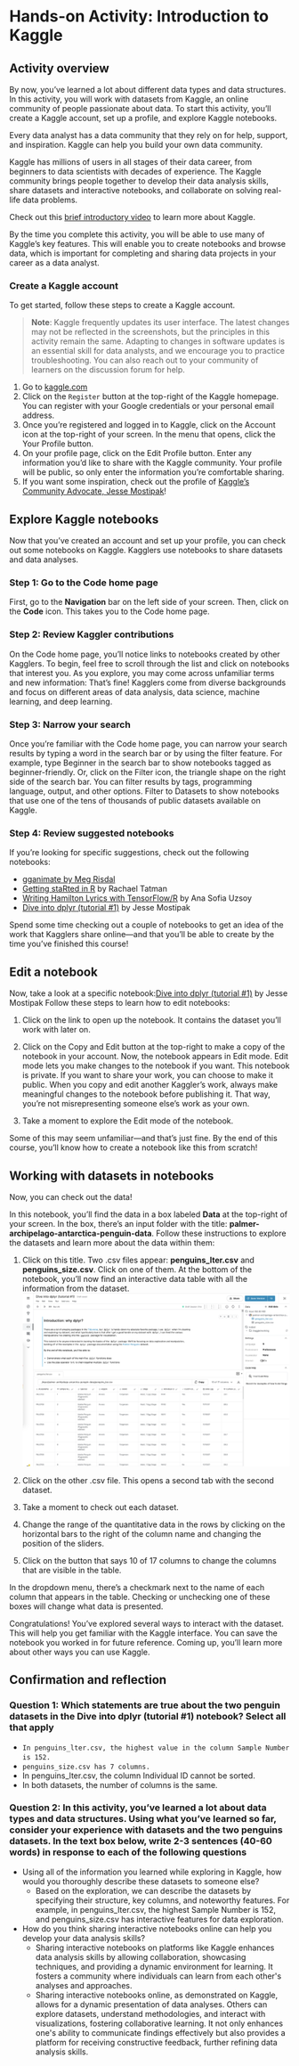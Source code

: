 # Hands-on Activity: Introduction to Kaggle

## Activity overview

By now, you’ve learned a lot about different data types and data structures. In this activity, you will work with datasets from Kaggle, an online community of people passionate about data. To start this activity, you’ll create a Kaggle account, set up a profile, and explore Kaggle notebooks.

Every data analyst has a data community that they rely on for help, support, and inspiration. Kaggle can help you build your own data community.

Kaggle has millions of users in all stages of their data career, from beginners to data scientists with decades of experience. The Kaggle community brings people together to develop their data analysis skills, share datasets and interactive notebooks, and collaborate on solving real-life data problems.

Check out this [brief introductory video](https://www.youtube.com/watch?v=TNzDMOg_zsw) to learn more about Kaggle.

By the time you complete this activity, you will be able to use many of Kaggle’s key features. This will enable you to create notebooks and browse data, which is important for completing and sharing data projects in your career as a data analyst.

### Create a Kaggle account

To get started, follow these steps to create a Kaggle account.

> **Note**: Kaggle frequently updates its user interface. The latest changes may not be reflected in the screenshots, but the principles in this activity remain the same. Adapting to changes in software updates is an essential skill for data analysts, and we encourage you to practice troubleshooting. You can also reach out to your community of learners on the discussion forum for help.

1. Go to [kaggle.com](https://www.kaggle.com/)
2. Click on the `Register` button at the top-right of the Kaggle homepage. You can register with your Google credentials or your personal email address.
3. Once you’re registered and logged in to Kaggle, click on the Account icon at the top-right of your screen. In the menu that opens, click the Your Profile button.
4. On your profile page, click on the Edit Profile button. Enter any information you’d like to share with the Kaggle community. Your profile will be public, so only enter the information you’re comfortable sharing.
5. If you want some inspiration, check out the profile of [Kaggle’s Community Advocate, Jesse Mostipak](https://www.kaggle.com/jessemostipak)!

## Explore Kaggle notebooks

Now that you’ve created an account and set up your profile, you can check out some notebooks on Kaggle. Kagglers use notebooks to share datasets and data analyses.

### Step 1: Go to the Code home page

First, go to the **Navigation** bar on the left side of your screen. Then, click on the **Code** icon. This takes you to the Code home page.

### Step 2: Review Kaggler contributions  

On the Code home page, you’ll notice links to notebooks created by other Kagglers.
To begin, feel free to scroll through the list and click on notebooks that interest you. As you explore, you may come across unfamiliar terms and new information: That’s fine! Kagglers come from diverse backgrounds and focus on different areas of data analysis, data science, machine learning, and deep learning. 

### Step 3: Narrow your search

Once you’re familiar with the Code home page, you can narrow your search results by typing a word in the search bar or by using the filter feature. 
For example, type Beginner in the search bar to show notebooks tagged as beginner-friendly. Or, click on the Filter icon, the triangle shape on the right side of the search bar. You can filter results by tags, programming language, output, and other options. Filter to Datasets to show notebooks that use one of the tens of thousands of public datasets available on Kaggle.

### Step 4: Review suggested notebooks

If you’re looking for specific suggestions, check out the following notebooks:

- [gganimate by Meg Risdal](https://www.kaggle.com/mrisdal/gganimate)
- [Getting staRted in R](https://www.kaggle.com/rtatman/getting-started-in-r-first-steps) by Rachael Tatman
- [Writing Hamilton Lyrics with TensorFlow/R](https://www.kaggle.com/anasofiauzsoy/writing-hamilton-lyrics-with-tensorflow-r) by Ana Sofia Uzsoy
- [Dive into dplyr (tutorial #1)](https://www.kaggle.com/jessemostipak/dive-into-dplyr-tutorial-1) by Jesse Mostipak

Spend some time checking out a couple of notebooks to get an idea of the work that Kagglers share online—and that you’ll be able to create by the time you’ve finished this course!

## Edit a notebook

Now, take a look at a specific notebook:[Dive into dplyr (tutorial #1)](https://www.kaggle.com/jessemostipak/dive-into-dplyr-tutorial-1) by Jesse Mostipak Follow these steps to learn how to edit notebooks:

1. Click on the link to open up the notebook. It contains the dataset you’ll work with later on.

2. Click on the Copy and Edit button at the top-right to make a copy of the notebook in your account. Now, the notebook appears in Edit mode. Edit mode lets you make changes to the notebook if you want.
This notebook is private. If you want to share your work, you can choose to make it public. When you copy and edit another Kaggler’s work, always make meaningful changes to the notebook before publishing it. That way, you’re not misrepresenting someone else’s work as your own.

3. Take a moment to explore the Edit mode of the notebook.

Some of this may seem unfamiliar—and that’s just fine. By the end of this course, you’ll know how to create a notebook like this from scratch!

## Working with datasets in notebooks

Now, you can check out the data!

In this notebook, you’ll find the data in a box labeled **Data** at the top-right of your screen. In the box, there’s an input folder with the title: **palmer-archipelago-antarctica-penguin-data**. Follow these instructions to explore the datasets and learn more about the data within them:

1. Click on this title. Two .csv files appear: **penguins_lter.csv** and **penguins_size.csv**. Click on one of them. At the bottom of the notebook, you’ll now find an interactive data table with all the information from the dataset.
![x](./resources/img-10.png)

2. Click on the other .csv file. This opens a second tab with the second dataset.
3. Take a moment to check out each dataset.
4. Change the range of the quantitative data in the rows by clicking on the horizontal bars to the right of the column name and changing the position of the sliders.
5. Click on the button that says 10 of 17 columns to change the columns that are visible in the table.

In the dropdown menu, there’s a checkmark next to the name of each column that appears in the table. Checking or unchecking one of these boxes will change what data is presented.

Congratulations! You’ve explored several ways to interact with the dataset. This will help you get familiar with the Kaggle interface. You can save the notebook you worked in for future reference. Coming up, you’ll learn more about other ways you can use Kaggle.

## Confirmation and reflection

### Question 1: Which statements are true about the two penguin datasets in the **Dive into dplyr (tutorial #1)** notebook? Select all that apply

- `In penguins_lter.csv, the highest value in the column Sample Number is 152.`
- `penguins_size.csv has 7 columns.`
- In penguins_lter.csv, the column Individual ID cannot be sorted.
- In both datasets, the number of columns is the same.

### Question 2: In this activity, you’ve learned a lot about data types and data structures. Using what you’ve learned so far, consider your experience with datasets and the two penguins datasets. In the text box below, write 2-3 sentences (40-60 words) in response to each of the following questions

- Using all of the information you learned while exploring in Kaggle, how would you thoroughly describe these datasets to someone else?
  - Based on the exploration, we can describe the datasets by specifying their structure, key columns, and noteworthy features. For example, in penguins_lter.csv, the highest Sample Number is 152, and penguins_size.csv has interactive features for data exploration.
- How do you think sharing interactive notebooks online can help you develop your data analysis skills?
  - Sharing interactive notebooks on platforms like Kaggle enhances data analysis skills by allowing collaboration, showcasing techniques, and providing a dynamic environment for learning. It fosters a community where individuals can learn from each other's analyses and approaches.
  - Sharing interactive notebooks online, as demonstrated on Kaggle, allows for a dynamic presentation of data analyses. Others can explore datasets, understand methodologies, and interact with visualizations, fostering collaborative learning. It not only enhances one's ability to communicate findings effectively but also provides a platform for receiving constructive feedback, further refining data analysis skills.